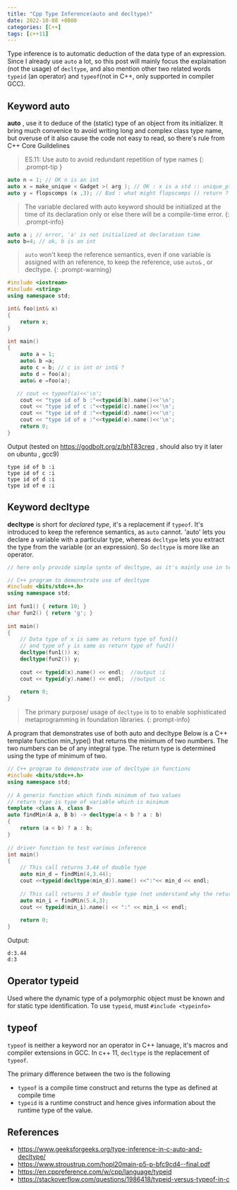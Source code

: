 ```yaml
---
title: "Cpp Type Inference(auto and decltype)"
date: 2022-10-08 +0800
categories: [C++]
tags: [c++11]
---
```


Type inference is to automatic deduction of the data type of an expression. Since I already use `auto` a lot, so this post will mainly focus the explaination (not the usage) of `decltype`, and also mention other two related words `typeid` (an operator) and `typeof`(not in C++, only supported in compiler GCC).

## Keyword auto

**auto** , use it to deduce of the (static) type of an object from its initializer.
It bring much convenice to avoid writing long and complex class type name, but overuse of it also cause the code not easy to read, so there's rule from C++ Core Guildelines

> ES.11: Use auto to avoid redundant repetition of type names
{: .prompt-tip }

```cpp
auto n = 1; // OK n is an int
auto x = make_unique < Gadget >( arg ); // OK : x is a std :: unique_ptr < Gadget >
auto y = flopscomps (x ,3); // Bad : what might flopscomps () return ?
```

> The variable declared with auto keyword should be initialized at the time of its declaration only or else there will be a compile-time error.
{: .prompt-info}

```cpp
auto a ; // error, 'a' is not initialized at declaration time
auto b=4; // ok, b is an int
```

> `auto` won't keep the reference semantics, even if one variable is assigned with an reference, to keep the reference, use `auto&` , or decltype.
{: .prompt-warning}

```cpp
#include <iostream>
#include <string>
using namespace std;

int& foo(int& x)
{
    return x;
}

int main()
{
    auto a = 1;
    auto& b =a;
    auto c = b; // c is int or int& ?
    auto d = foo(a);
    auto& e =foo(a);

   // cout << typeof(a)<<'\n';
    cout << "type id of b :"<<typeid(b).name()<<'\n';
    cout << "type id of c :"<<typeid(c).name()<<'\n';
    cout << "type id of d :"<<typeid(d).name()<<'\n';
    cout << "type id of e :"<<typeid(e).name()<<'\n';
    return 0;
} 
```
Output (tested on https://godbolt.org/z/bhT83creq , should also try it later on ubuntu , gcc9)
```
type id of b :i
type id of c :i
type id of d :i
type id of e :i
```
## Keyword decltype
**decltype** is short for *declared type*, it's a replacement if `typeof`. It's introduced to keep the reference semantics, as `auto` cannot. 'auto' lets you declare a variable with a particular type, whereas `decltype` lets you extract the type from the variable (or an expression). So `decltype` is more like an operator.

```cpp
// here only provide simple syntx of decltype, as it's mainly use in template metaprogramming

// C++ program to demonstrate use of decltype
#include <bits/stdc++.h>
using namespace std;
 
int fun1() { return 10; }
char fun2() { return 'g'; }
 
int main()
{
    // Data type of x is same as return type of fun1()
    // and type of y is same as return type of fun2()
    decltype(fun1()) x;
    decltype(fun2()) y;
 
    cout << typeid(x).name() << endl;  //output :i
    cout << typeid(y).name() << endl;  //output :c
 
    return 0;
}
```

> The primary purpose/ usage of `decltype` is to to enable sophisticated metaprogramming in foundation libraries.
{: prompt-info}


A program that demonstrates use of both auto and decltype 
Below is a C++ template function min_type() that returns the minimum of two numbers. The two numbers can be of any integral type. The return type is determined using the type of minimum of two.

```cpp
// C++ program to demonstrate use of decltype in functions
#include <bits/stdc++.h>
using namespace std;
 
// A generic function which finds minimum of two values
// return type is type of variable which is minimum
template <class A, class B>
auto findMin(A a, B b) -> decltype(a < b ? a : b)
{
    return (a < b) ? a : b;
}
 
// driver function to test various inference
int main()
{
    // This call returns 3.44 of double type
    auto min_d = findMin(4,3.44);
    cout <<typeid(decltype(min_d)).name() <<":"<< min_d << endl;
 
    // This call returns 3 of double type (not understand why the return type is d?)
    auto min_i = findMin(5.4,3);
    cout << typeid(min_i).name() << ":" << min_i << endl;
 
    return 0;
}
```

Output: 
```
d:3.44
d:3
```
## Operator typeid

Used where the dynamic type of a polymorphic object must be known and for static type identification.
To use `typeid`, must `#include <typeinfo>`

## typeof
`typeof` is neither a keyword nor an operator in C++ lanuage, it's macros and compiler extensions in GCC. In c++ 11, `decltype` is the replacement of `typeof`.

The primary difference between the two is the following
- `typeof` is a compile time construct and returns the type as defined at compile time
- `typeid` is a runtime construct and hence gives information about the runtime type of the value.

## References
- https://www.geeksforgeeks.org/type-inference-in-c-auto-and-decltype/
- https://www.stroustrup.com/hopl20main-p5-p-bfc9cd4--final.pdf
- https://en.cppreference.com/w/cpp/language/typeid
- https://stackoverflow.com/questions/1986418/typeid-versus-typeof-in-c